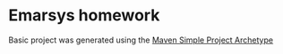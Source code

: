# Emarsys homework

Basic project was generated using the [Maven Simple Project Archetype](https://maven.apache.org/archetypes/maven-archetype-simple/)
